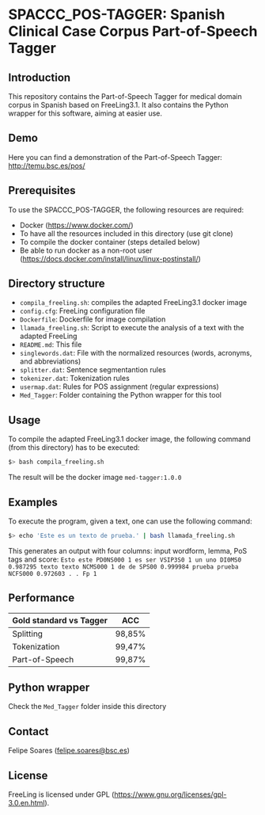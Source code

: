 # SPACCC_POS-TAGGER: Spanish Clinical Case Corpus Part-of-Speech Tagger


## Introduction

This repository contains the Part-of-Speech Tagger for medical domain corpus in Spanish based on FreeLing3.1.
It also contains the Python wrapper for this software, aiming at easier use.

## Demo

Here you can find a demonstration of the Part-of-Speech Tagger: http://temu.bsc.es/pos/ 


## Prerequisites

To use the SPACCC_POS-TAGGER, the following resources are required:
* Docker (https://www.docker.com/)
* To have all the resources included in this directory (use git clone)
* To compile the docker container (steps detailed below)
* Be able to run docker as a non-root user (https://docs.docker.com/install/linux/linux-postinstall/)

## Directory structure

* `compila_freeling.sh`:  compiles the adapted FreeLing3.1 docker image
* `config.cfg`: FreeLing configuration file
* `Dockerfile`: Dockerfile for image compilation
* `llamada_freeling.sh`: Script to execute the analysis of a text with the adapted FreeLing 
* `README.md`: This file
* `singlewords.dat`: File with the normalized resources (words, acronyms, and abbreviations)
* `splitter.dat`: Sentence segmentantion rules
* `tokenizer.dat`: Tokenization rules
* `usermap.dat`: Rules for POS assignment (regular expressions)
* `Med_Tagger`: Folder containing the Python wrapper for this tool

## Usage

To compile the adapted FreeLing3.1 docker image, the following command (from this directory) has to be executed:

```bash
$> bash compila_freeling.sh
```
The result will be the docker image  `med-tagger:1.0.0`

## Examples

To execute the program, given a text, one can use the following command:
```bash
$> echo 'Este es un texto de prueba.' | bash llamada_freeling.sh
```
This generates an output with four columns: input wordform, lemma, PoS tags and score:
`
Esto este PD0NS000 1
es ser VSIP3S0 1
un uno DI0MS0 0.987295
texto texto NCMS000 1
de de SPS00 0.999984
prueba prueba NCFS000 0.972603
. . Fp 1
`

## Performance

| Gold standard vs Tagger |   ACC  |
| ----------------------  | ------ |
| Splitting               | 98,85% |
| Tokenization            | 99,47% |
| Part-of-Speech          | 99,87% |


## Python wrapper

Check the `Med_Tagger` folder inside this directory

## Contact

Felipe Soares (felipe.soares@bsc.es)

## License

FreeLing is licensed under GPL (https://www.gnu.org/licenses/gpl-3.0.en.html). 
